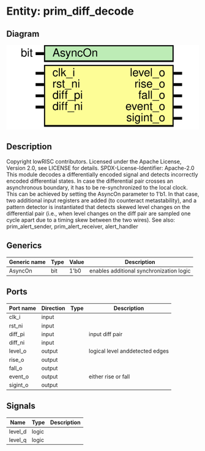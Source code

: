 # Entity: prim_diff_decode

## Diagram

![Diagram](prim_diff_decode.svg "Diagram")
## Description

Copyright lowRISC contributors.
 Licensed under the Apache License, Version 2.0, see LICENSE for details.
 SPDX-License-Identifier: Apache-2.0
 This module decodes a differentially encoded signal and detects
 incorrectly encoded differential states.
 In case the differential pair crosses an asynchronous boundary, it has
 to be re-synchronized to the local clock. This can be achieved by
 setting the AsyncOn parameter to 1'b1. In that case, two additional
 input registers are added (to counteract metastability), and
 a pattern detector is instantiated that detects skewed level changes on
 the differential pair (i.e., when level changes on the diff pair are
 sampled one cycle apart due to a timing skew between the two wires).
 See also: prim_alert_sender, prim_alert_receiver, alert_handler
 
## Generics

| Generic name | Type | Value | Description                               |
| ------------ | ---- | ----- | ----------------------------------------- |
| AsyncOn      | bit  | 1'b0  | enables additional synchronization logic  |
## Ports

| Port name | Direction | Type | Description                      |
| --------- | --------- | ---- | -------------------------------- |
| clk_i     | input     |      |                                  |
| rst_ni    | input     |      |                                  |
| diff_pi   | input     |      | input diff pair                  |
| diff_ni   | input     |      |                                  |
| level_o   | output    |      | logical level anddetected edges  |
| rise_o    | output    |      |                                  |
| fall_o    | output    |      |                                  |
| event_o   | output    |      | either rise or fall              |
| sigint_o  | output    |      |                                  |
## Signals

| Name    | Type  | Description |
| ------- | ----- | ----------- |
| level_d | logic |             |
| level_q | logic |             |
